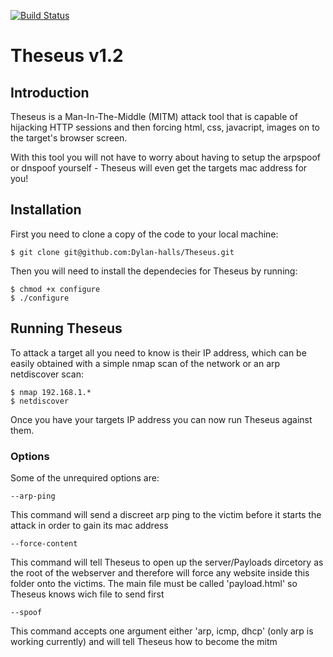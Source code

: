 [![Build Status](https://travis-ci.org/Dylan-halls/Theseus.svg?branch=master)](https://travis-ci.org/Dylan-halls/Theseus)
# Theseus v1.2

## Introduction

Theseus is a Man-In-The-Middle (MITM) attack tool that is capable of hijacking HTTP sessions and then forcing html, css, javacript, images on to the target's browser screen.

With this tool you will not have to worry about having to setup the arpspoof or dnspoof yourself - Theseus will even get the targets mac address for you!

## Installation

First you need to clone a copy of the code to your local machine:

    $ git clone git@github.com:Dylan-halls/Theseus.git

Then you will need to install the dependecies for Theseus by running:
    
    $ chmod +x configure
    $ ./configure
    
## Running Theseus

To attack a target all you need to know is their IP address, which can be easily obtained with a simple nmap scan of the network or an arp netdiscover scan:

    $ nmap 192.168.1.*
    $ netdiscover

Once you have your targets IP address you can now run Theseus against them.

### Options

Some of the unrequired options are:

    --arp-ping 
This command will send a discreet arp ping to the victim before it starts the attack in order to gain its mac address

    --force-content
This command will tell Theseus to open up the server/Payloads dircetory as the root of the webserver and therefore
will force any website inside this folder onto the victims. The main file must be called 'payload.html' so Theseus knows
wich file to send first

    --spoof
This command accepts one argument either 'arp, icmp, dhcp' (only arp is working currently) and will tell Theseus how to become the mitm

